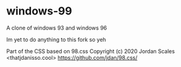 
# windows-99
A clone of windows 93 and windows 96

Im yet to do anything to this fork so yeh

Part of the CSS based on 98.css
Copyright (c) 2020 Jordan Scales <thatjdanisso.cool>
https://github.com/jdan/98.css/
